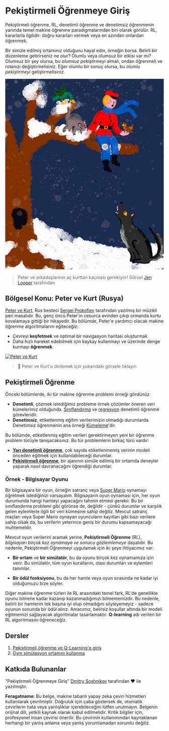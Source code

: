 # Pekiştirmeli Öğrenmeye Giriş

Pekiştirmeli öğrenme, RL, denetimli öğrenme ve denetimsiz öğrenmenin yanında temel makine öğrenme paradigmalarından biri olarak görülür. RL, kararlarla ilgilidir: doğru kararları vermek veya en azından onlardan öğrenmek.

Bir simüle edilmiş ortamınız olduğunu hayal edin, örneğin borsa. Belirli bir düzenleme getirirseniz ne olur? Olumlu veya olumsuz bir etkisi var mı? Olumsuz bir şey olursa, bu _olumsuz pekiştirmeyi_ almalı, ondan öğrenmeli ve rotanızı değiştirmelisiniz. Eğer olumlu bir sonuç olursa, bu _olumlu pekiştirmeyi_ geliştirmelisiniz.

![peter ve kurt](../../../translated_images/peter.779730f9ba3a8a8d9290600dcf55f2e491c0640c785af7ac0d64f583c49b8864.tr.png)

> Peter ve arkadaşlarının aç kurttan kaçması gerekiyor! Görsel [Jen Looper](https://twitter.com/jenlooper) tarafından

## Bölgesel Konu: Peter ve Kurt (Rusya)

[Peter ve Kurt](https://en.wikipedia.org/wiki/Peter_and_the_Wolf), Rus besteci [Sergei Prokofiev](https://en.wikipedia.org/wiki/Sergei_Prokofiev) tarafından yazılmış bir müzikli peri masalıdır. Bu, genç öncü Peter'in cesurca evinden çıkıp ormanda kurtu kovalamaya gittiği bir hikayedir. Bu bölümde, Peter'e yardımcı olacak makine öğrenme algoritmalarını eğiteceğiz:

- Çevreyi **keşfetmek** ve optimal bir navigasyon haritası oluşturmak
- Daha hızlı hareket edebilmek için kaykay kullanmayı ve üzerinde denge kurmayı **öğrenmek**.

[![Peter ve Kurt](https://img.youtube.com/vi/Fmi5zHg4QSM/0.jpg)](https://www.youtube.com/watch?v=Fmi5zHg4QSM)

> 🎥 Peter ve Kurt'u dinlemek için yukarıdaki görsele tıklayın

## Pekiştirmeli Öğrenme

Önceki bölümlerde, iki tür makine öğrenme problemi örneği gördünüz:

- **Denetimli**, çözmek istediğimiz probleme örnek çözümler öneren veri kümelerimiz olduğunda. [Sınıflandırma](../4-Classification/README.md) ve [regresyon](../2-Regression/README.md) denetimli öğrenme görevleridir.
- **Denetimsiz**, etiketlenmiş eğitim verilerimizin olmadığı durumlarda. Denetimsiz öğrenmenin ana örneği [Kümeleme](../5-Clustering/README.md)'dir.

Bu bölümde, etiketlenmiş eğitim verileri gerektirmeyen yeni bir öğrenme problem türüyle tanışacaksınız. Bu tür problemlerin birkaç türü vardır:

- **[Yarı denetimli öğrenme](https://wikipedia.org/wiki/Semi-supervised_learning)**, çok sayıda etiketlenmemiş verinin modeli önceden eğitmek için kullanılabileceği durumlar.
- **[Pekiştirmeli öğrenme](https://wikipedia.org/wiki/Reinforcement_learning)**, bir ajanının simüle edilmiş bir ortamda deneyler yaparak nasıl davranacağını öğrendiği durumlar.

### Örnek - Bilgisayar Oyunu

Bir bilgisayara bir oyun, örneğin satranç veya [Super Mario](https://wikipedia.org/wiki/Super_Mario) oynamayı öğretmek istediğinizi varsayalım. Bilgisayarın oyun oynaması için, her oyun durumunda hangi hamleyi yapacağını tahmin etmesi gerekir. Bu bir sınıflandırma problemi gibi görünse de, değildir - çünkü durumlar ve karşılık gelen eylemlerle ilgili bir veri kümesine sahip değiliz. Mevcut satranç maçları veya Super Mario oynayan oyuncuların kayıtları gibi bazı verilere sahip olsak da, bu verilerin yeterince geniş bir durumu kapsamayacağı muhtemeldir.

Mevcut oyun verilerini aramak yerine, **Pekiştirmeli Öğrenme** (RL), *bilgisayarı birçok kez oynamaya ve sonucu gözlemlemeye* dayalıdır. Bu nedenle, Pekiştirmeli Öğrenmeyi uygulamak için iki şeye ihtiyacımız var:

- **Bir ortam** ve **bir simülatör**, bu da oyunu birçok kez oynamamıza izin verir. Bu simülatör, tüm oyun kurallarını, olası durumları ve eylemleri tanımlar.

- **Bir ödül fonksiyonu**, bu da her hamle veya oyun sırasında ne kadar iyi olduğumuzu bize söyler.

Diğer makine öğrenme türleri ile RL arasındaki temel fark, RL'de genellikle oyunu bitirene kadar kazanıp kazanmadığımızı bilmememizdir. Bu nedenle, belirli bir hamlenin tek başına iyi olup olmadığını söyleyemeyiz - sadece oyunun sonunda bir ödül alırız. Amacımız, belirsiz koşullar altında bir modeli eğitmemizi sağlayacak algoritmalar tasarlamaktır. **Q-learning** adı verilen bir RL algoritmasını öğreneceğiz.

## Dersler

1. [Pekiştirmeli öğrenme ve Q-Learning'e giriş](1-QLearning/README.md)
2. [Gym simülasyon ortamını kullanma](2-Gym/README.md)

## Katkıda Bulunanlar

"Pekiştirmeli Öğrenmeye Giriş" [Dmitry Soshnikov](http://soshnikov.com) tarafından ♥️ ile yazılmıştır.

**Feragatname**: 
Bu belge, makine tabanlı yapay zeka çeviri hizmetleri kullanılarak çevrilmiştir. Doğruluk için çaba göstersek de, otomatik çevirilerin hata veya yanlışlıklar içerebileceğini lütfen unutmayın. Belgenin orijinal dili, yetkili kaynak olarak kabul edilmelidir. Kritik bilgiler için, profesyonel insan çevirisi önerilir. Bu çevirinin kullanımından kaynaklanan herhangi bir yanlış anlama veya yanlış yorumlamadan sorumlu değiliz.